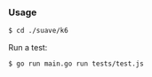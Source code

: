 ### Usage

```bash
$ cd ./suave/k6
```

Run a test:

```bash
$ go run main.go run tests/test.js
```
